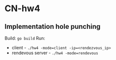 # CN-hw4

## Implementation hole punching

Build: ```go build```
Run:

- client - ```./hw4 -mode=client -ip=<rendezvous_ip>```
- rendevous server - ```./hw4 -mode=rendevous```

